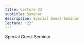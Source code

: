 ```yaml
---
title: Lecture 23
subtitle: Seminar
description: Special Guest Seminar
lecture: "23"
---
```


Special Guest Seminar